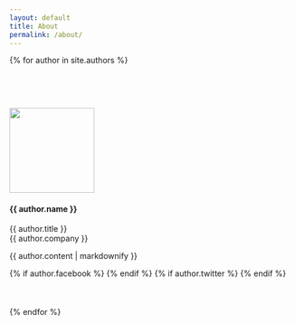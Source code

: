 ```yaml
---
layout: default
title: About
permalink: /about/
---
```

{% for author in site.authors %}
  <div class="row justify-content-left" style="margin-top: 15%; margin-bottom: 10%;">
    <div class="col-3">
      <img src="{{ author.image }}" class="img-fluid rounded" style="width: 150px; height: auto;">
    </div>
    <div class="col-9">
      <h4 class="text-dark">{{ author.name }}</h4>
      {{ author.title }}<br />
      {{ author.company }}<br />
      <span class="text-black-50 font-weight-lighter font-italic"><p>{{ author.content | markdownify }}</p></span>
      {% if author.facebook %}
        <a href="https://www.facebook.com/{{author.facebook}}/" rel="noopener"><i class="fab fa-facebook fa-2x text-black-50"></i></a>
      {% endif %}
      {% if author.twitter %}
        <a href="https://www.twitter.com/{{author.twitter}}/" rel="noopener"><i class="fab fa-twitter fa-2x text-black-50"></i></a>
      {% endif %}
    </div>
  </div>
{% endfor %}
